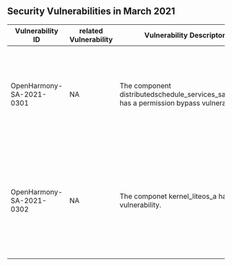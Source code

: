 ## Security Vulnerabilities in March 2021


| Vulnerability ID | related Vulnerability | Vulnerability Descripton | Vulnerability Impact | affected versions | affected projects| fix link | reference |
| -------- |-------- | -------- | -------- | ----------- | ----------- | -------- | ------- |
|OpenHarmony-SA-2021-0301 | NA | The component distributedschedule_services_samgr_lite has a permission bypass vulnerability.| This vulnerability can be exploited to bypass the authentication of system services, causing Elevation Of Privilege. |OpenHarmony-1.0|distributedschedule_services_samgr_lite|   [Link](https://gitee.com/openharmony/distributedschedule_samgr_lite/pulls/7/files) |Reported by OpenHarmony Team|
|OpenHarmony-SA-2021-0302 | NA | The componet kernel_liteos_a has a DoS vulnerability. | This vulnerability can be exploited to interrupt system signals in calling application layer interface, may cause DoS attacks.|OpenHarmony-1.0|kernel_liteos_a|   [Link](https://gitee.com/openharmony/kernel_liteos_a/pulls/48/files)|Reported by OpenHarmony Team|
